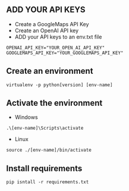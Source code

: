 ## ADD YOUR API KEYS
- Create a GoogleMaps API Key
- Create an OpenAI API key
- ADD your API keys to an env.txt file

```
OPENAI_API_KEY="YOUR_OPEN_AI_API_KEY"
GOOGLEMAPS_API_KEY="YOUR_GOOGLEMAPS_API_KEY"
```

## Create an environment
```
virtualenv -p python[version] [env-name]
```
## Activate the environment
- Windows
```
.\[env-name]\Scripts\activate
```
    
- Linux
```
source ./[env-name]/bin/activate
```

## Install requirements
```
pip isntall -r requirements.txt
```
